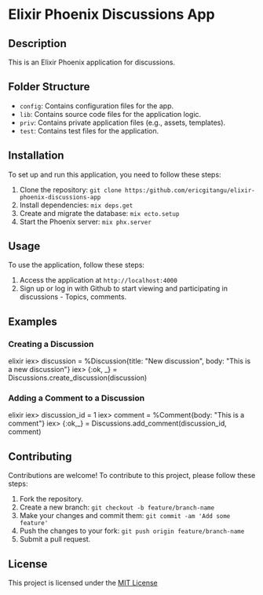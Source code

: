 # Elixir Phoenix Discussions App

## Description

This is an Elixir Phoenix application for discussions.

## Folder Structure

- `config`: Contains configuration files for the app.
- `lib`: Contains source code files for the application logic.
- `priv`: Contains private application files (e.g., assets, templates).
- `test`: Contains test files for the application.

## Installation

To set up and run this application, you need to follow these steps:

1. Clone the repository: `git clone https:/github.com/ericgitangu/elixir-phoenix-discussions-app`
2. Install dependencies: `mix deps.get`
3. Create and migrate the database: `mix ecto.setup`
4. Start the Phoenix server: `mix phx.server`

## Usage

To use the application, follow these steps:

1. Access the application at `http://localhost:4000`
2. Sign up or log in with Github to start viewing and participating in discussions - Topics, comments.

## Examples

### Creating a Discussion

elixir iex> discussion = %Discussion{title: "New discussion", body: "This is a new discussion"} iex> {:ok, _} = Discussions.create_discussion(discussion)

### Adding a Comment to a Discussion

elixir iex> discussion_id = 1 iex> comment = %Comment{body: "This is a comment"} iex> {:ok,_} = Discussions.add_comment(discussion_id, comment)

## Contributing

Contributions are welcome! To contribute to this project, please follow these steps:

1. Fork the repository.
2. Create a new branch: `git checkout -b feature/branch-name`
3. Make your changes and commit them: `git commit -am 'Add some feature'`
4. Push the changes to your fork: `git push origin feature/branch-name`
5. Submit a pull request.

## License

This project is licensed under the [MIT License](LICENSE)